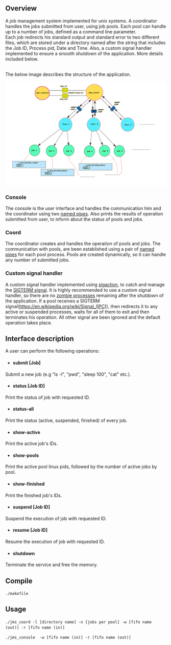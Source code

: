 ## Overview

A job management system implemented for unix systems. A coordinator handles the jobs submitted from user, using job pools. Each pool can handle up to a number of jobs, defined as a command line parameter. 
<br />
Each job redirects his standard output and standard error to two different files, which are stored under a directory named after the string that includes the Job ID, Process pid, Date and Time. Also, a custom signal handler implemented to ensure a smooth shutdown of the application. More details included below.

<br />
The below image describes the structure of the application.
<br />

![Jms](https://github.com/chanioxaris/Job-Management-System/blob/master/img/jms.png)



### Console

The console is the user interface and handles the communication him and the coordinator using two [named pipes](https://en.wikipedia.org/wiki/Named_pipe). Also prints the results of operation submitted from user, to inform about the status of pools and jobs.

### Coord

The coordinator creates and handles the operation of pools and jobs. The communication with pools, are been established using a pair of [named pipes](https://en.wikipedia.org/wiki/Named_pipe) for each pool process. Pools are created dynamically, so it can handle any number of submitted jobs.

 
### Custom signal handler

A custom signal handler implemented using [sigaction](https://en.wikipedia.org/wiki/Sigaction), to catch and manage the [SIGTERM signal](https://en.wikipedia.org/wiki/Signal_(IPC)). It is highly recommended to use a custom signal handler, so there are no [zombie processes](https://en.wikipedia.org/wiki/Zombie_process) remaining after the shutdown of the application. If a pool receives a SIGTERM signal(https://en.wikipedia.org/wiki/Signal_(IPC)), then redirects it to any active or suspended processes, waits for all of them to exit and then terminates his operation. All other signal are been ignored and the default operation takes place.



## Interface description

A user can perform the following operations:
- #### submit [Job]
Submit a new job (e.g "ls -l", "pwd", "sleep 100", "cat" etc.).
- #### status [Job ID]
Print the status of job with requested ID.
- #### status-all
Print the status (active, suspended, finished) of every job.
- #### show-active
Print the active job's IDs.
- #### show-pools
Print the active pool linux pids, followed by the number of active jobs by pool.
- #### show-finished
Print the finished job's IDs.
- #### suspend [Job ID]
Suspend the execution of job with requested ID.
- #### resume [Job ID]
Resume the execution of job with requested ID.
- #### shutdown
Terminate the service and free the memory.


## Compile

`./makefile`

## Usage

`./jms_coord -l [directory name] -n [jobs per pool] -w [fifo name (out)] -r [fifo name (in)]`

`./jms_console  -w [fifo name (in)] -r [fifo name (out)]`
